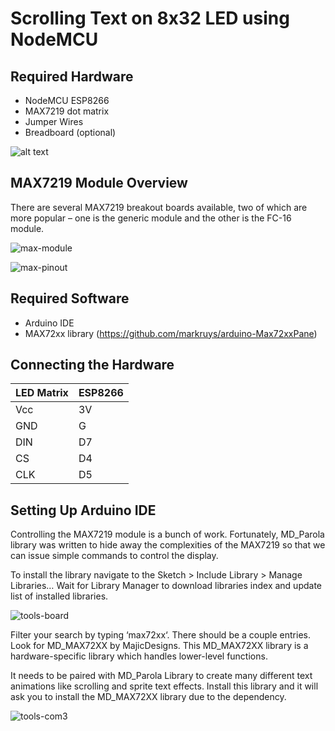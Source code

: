 # Scrolling Text on 8x32 LED using NodeMCU 
## Required Hardware

* NodeMCU ESP8266
* MAX7219 dot matrix
* Jumper Wires
* Breadboard (optional)

![alt text](https://maker.pro/storage/gE9cacR/gE9cacRYNOuescYwhyRkVDxiCUtGkm84VbJfOkN7.jpeg)

## MAX7219 Module Overview

There are several MAX7219 breakout boards available, two of which are more popular – one is the generic module and the other is the FC-16 module.

![max-module](https://lastminuteengineers.com/wp-content/uploads/arduino/MAX7219-Module-Variants.jpg)

![max-pinout](https://lastminuteengineers.com/wp-content/uploads/arduino/MAX7219-Dot-Matrix-LED-Display-Module-Pinout.png)

## Required Software

* Arduino IDE
* MAX72xx library (https://github.com/markruys/arduino-Max72xxPane)

## Connecting the Hardware

| LED Matrix  | ESP8266 |
| ----------- | ----|
| Vcc         | 3V  |
| GND         | G   |
| DIN         | D7  |
| CS          | D4  |
| CLK         | D5  |

## Setting Up Arduino IDE

Controlling the MAX7219 module is a bunch of work. Fortunately, MD_Parola library was written to hide away the complexities of the MAX7219 so that we can issue simple commands to control the display.

To install the library navigate to the Sketch > Include Library > Manage Libraries… Wait for Library Manager to download libraries index and update list of installed libraries.

![tools-board](https://lastminuteengineers.com/wp-content/uploads/arduino/Manage-Libraries.png)

Filter your search by typing ‘max72xx‘. There should be a couple entries. Look for MD_MAX72XX by MajicDesigns.
This MD_MAX72XX library is a hardware-specific library which handles lower-level functions. 

It needs to be paired with MD_Parola Library to create many different text animations like scrolling and sprite text effects. Install this library and it will ask you to install the MD_MAX72XX library due to the dependency.

![tools-com3](https://lastminuteengineers.com/wp-content/uploads/arduino/MD_Parola-Library-Installation.png)
